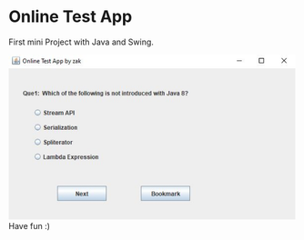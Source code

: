 # Online Test App
First mini Project with Java and Swing.

![](Online%20Test%20App.JPG)
Have fun :)

